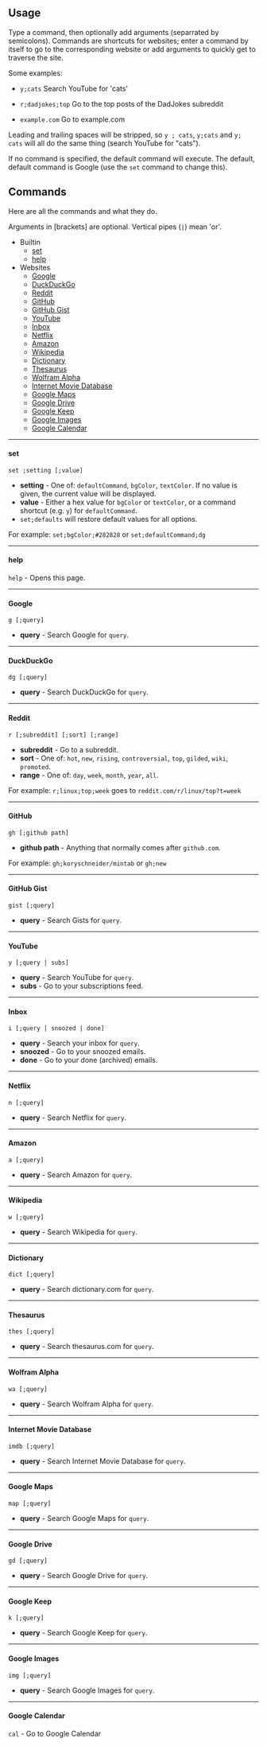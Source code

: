 ## Usage

Type a command, then optionally add arguments (separrated by semicolons).
Commands are shortcuts for websites; enter a command by itself to go to the
corresponding website or add arguments to quickly get to traverse the site.

Some examples:

 - `y;cats` Search YouTube for 'cats'

 - `r;dadjokes;top` Go to the top posts of the DadJokes subreddit

 - `example.com` Go to example.com

Leading and trailing spaces will be stripped, so `y ; cats`, `y;cats` and `y;
cats` will all do the same thing (search YouTube for "cats").

If no command is specified, the default command will execute. The default,
default command is Google (use the `set` command to change this).

## Commands

Here are all the commands and what they do.

Arguments in [brackets] are optional. Vertical pipes (`|`) mean 'or'.

 - Builtin
   - [set](#set)
   - [help](#help)
 - Websites
   - [Google](#google)
   - [DuckDuckGo](#duckduckgo)
   - [Reddit](#reddit)
   - [GitHub](#github)
   - [GitHub Gist](#github-gist)
   - [YouTube](#youtube)
   - [Inbox](#inbox)
   - [Netflix](#netflix)
   - [Amazon](#amazon)
   - [Wikipedia](#wikipedia)
   - [Dictionary](#dictionary)
   - [Thesaurus](#thesaurus)
   - [Wolfram Alpha](#wolfram-alpha)
   - [Internet Movie Database](#internet-movie-database)
   - [Google Maps](#google-maps)
   - [Google Drive](#google-drive)
   - [Google Keep](#google-keep)
   - [Google Images](#google-images)
   - [Google Calendar](#google-calendar)

---

#### set
`set ;setting [;value]`

 - **setting** - One of: `defaultCommand`, `bgColor`, `textColor`. If no value
   is given, the current value will be displayed.
 - **value** - Either a hex value for `bgColor` or `textColor`, or a command
   shortcut (e.g. `y`) for `defaultCommand`.
 - `set;defaults` will restore default values for all options.

For example: `set;bgColor;#282828` or `set;defaultCommand;dg`

---

#### help
`help` - Opens this page.


---

#### Google
`g [;query]`

 - **query** - Search Google for `query`.


---

#### DuckDuckGo
`dg [;query]`

 - **query** - Search DuckDuckGo for `query`.


---

#### Reddit
`r [;subreddit] [;sort] [;range]`

 - **subreddit** - Go to a subreddit.
 - **sort** - One of: `hot`, `new`, `rising`, `controversial`, `top`, `gilded`,
 `wiki`, `promoted`.
  - **range** - One of: `day`, `week`, `month`, `year`, `all`.

For example: `r;linux;top;week` goes to `reddit.com/r/linux/top?t=week`


---

#### GitHub
`gh [;github path]`

 - **github path** - Anything that normally comes after `github.com`.

For example: `gh;koryschneider/mintab` or `gh;new`


---

#### GitHub Gist
`gist [;query]`

 - **query** - Search Gists for `query`.


---

#### YouTube
`y [;query | subs]`

 - **query** - Search YouTube for `query`.
 - **subs** - Go to your subscriptions feed.


---

#### Inbox
`i [;query | snoozed | done]`

 - **query** - Search your inbox for `query`.
 - **snoozed** - Go to your snoozed emails.
 - **done** - Go to your done (archived) emails.


---

#### Netflix
`n [;query]`

 - **query** - Search Netflix for `query`.

---

#### Amazon
`a [;query]`

 - **query** - Search Amazon for `query`.

---

#### Wikipedia
`w [;query]`

 - **query** - Search Wikipedia for `query`.

---

#### Dictionary
`dict [;query]`

 - **query** - Search dictionary.com for `query`.

---

#### Thesaurus
`thes [;query]`

 - **query** - Search thesaurus.com for `query`.

---

#### Wolfram Alpha
`wa [;query]`

 - **query** - Search Wolfram Alpha for `query`.

---

#### Internet Movie Database
`imdb [;query]`

 - **query** - Search Internet Movie Database for `query`.

---

#### Google Maps
`map [;query]`

 - **query** - Search Google Maps for `query`.

---

#### Google Drive
`gd [;query]`

 - **query** - Search Google Drive for `query`.

---

#### Google Keep
`k [;query]`

 - **query** - Search Google Keep for `query`.

---

#### Google Images
`img [;query]`

 - **query** - Search Google Images for `query`.

---

#### Google Calendar
`cal` - Go to Google Calendar
